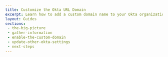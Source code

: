 ```yaml
---
title: Customize the Okta URL Domain
excerpt: Learn how to add a custom domain name to your Okta organization.
layout: Guides
sections: 
 - the-big-picture
 - gather-information
 - enable-the-custom-domain
 - update-other-okta-settings
 - next-steps
---
```

